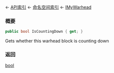 ← [API索引](Api-Index) ← [命名空间索引](Namespace-Index) ← [IMyWarhead](Sandbox.ModAPI.Ingame.IMyWarhead)

### 概要

```csharp
public bool IsCountingDown { get; }
```

Gets whether this warhead block is counting down

### 返回

[bool](https://docs.microsoft.com/en-us/dotnet/api/System.Boolean?view=netframework-4.6)

